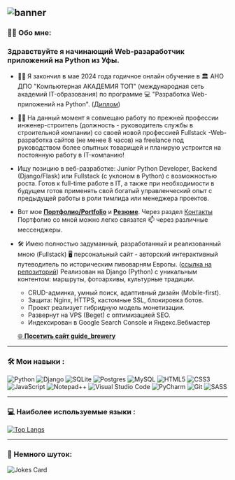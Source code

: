![banner](https://github.com/bashlykov2005/bashlykov2005/assets/127608153/d4957f53-5760-4aa4-857b-c7c7bc4db64a)
---

### :man_technologist: Обо мне:

### Здравствуйте я начинающий Web-разаработчик приложений на Python из Уфы. 

- :man_student:  Я закончил в мае 2024 года годичное онлайн обучение в  :classical_building:  АНО ДПО "Компьютерная АКАДЕМИЯ ТОП" (международная сеть академий IT-образования) по программе  :computer:  "Разработка Web-приложений на Python". ([Диплом](https://github.com/bashlykov2005/bashlykov2005/blob/main/Башлыков%20Александр%20Владимирович.pdf))
- :office_worker: На данный момент я совмещаю работу по прежней профессии инженер-строитель (должность - руководитель службы в строительной компании) со своей новой профессией Fullstack -Web-разработка сайтов (не менее 8 часов) на freelance под руководством более опытных товарищей и планирую устроится на постоянную работу в IT-компанию!
- Ищу позицию в веб-разработке: Junior Python Developer, Backend (Django/Flask) или Fullstack (с уклоном в Python) с возможностью  роста.  Готов к full-time работе в IT, а также при необходимости в будущем готов применять свой богатый управленческий опыт с предыдущей работы в роли тимлида или менеджера проектов. 
- Вот мое **[Портфолио/Portfolio](https://bashlykov2005.github.io/Portfolio/)** и **[Резюме](https://github.com/bashlykov2005/bashlykov2005/blob/main/Башлыков%20Александр%20Владимирович.pdf)**. Через раздел [Контакты](https://bashlykov2005.github.io/Portfolio/#contacts) Портфолио со мной можно легко связатся :mailbox: через различные мессенджеры.
- 🛠️ Имею полностью задуманный, разработанный и реализованный мною (Fullstack) 🖥️ персональный сайт  - авторский интерактивный путеводитель по историческим пивоварням Европы. ([ссылка на репозиторий](https://github.com/bashlykov2005/guide_brewery))  Реализован на Django (Python) с уникальным контентом: маршруты, фотоархивы, культурные традиции.
   - CRUD-админка, умный поиск, адаптивный дизайн (Mobile-first).
   - Защита: Nginx, HTTPS, кастомные SSL, блокировка ботов.
   - Проект реализует гибридную модель монетизации.
   - Развернут на VPS (Beget) с оптимизацией SEO.
   - Индексирован в Google Search Console и Яндекс.Вебмастер

   [🌐 **Посетить сайт guide_brewery**](https://guide-brewery.ru/)  
---

### :hammer_and_wrench: Мои навыки :

![Python](https://img.shields.io/badge/python-3670A0?style=for-the-badge&logo=python&logoColor=ffdd54)  ![Django](https://img.shields.io/badge/django-%23092E20.svg?style=for-the-badge&logo=django&logoColor=white)  ![SQLite](https://img.shields.io/badge/sqlite-%2307405e.svg?style=for-the-badge&logo=sqlite&logoColor=white) ![Postgres](https://img.shields.io/badge/postgres-%23316192.svg?style=for-the-badge&logo=postgresql&logoColor=white) ![MySQL](https://img.shields.io/badge/mysql-4479A1.svg?style=for-the-badge&logo=mysql&logoColor=white)  ![HTML5](https://img.shields.io/badge/html5-%23E34F26.svg?style=for-the-badge&logo=html5&logoColor=white)  ![CSS3](https://img.shields.io/badge/css3-%231572B6.svg?style=for-the-badge&logo=css3&logoColor=white)  ![JavaScript](https://img.shields.io/badge/javascript-%23323330.svg?style=for-the-badge&logo=javascript&logoColor=%23F7DF1E)  ![Notepad++](https://img.shields.io/badge/Notepad++-90E59A.svg?style=for-the-badge&logo=notepad%2b%2b&logoColor=black) ![Visual Studio Code](https://img.shields.io/badge/Visual%20Studio%20Code-0078d7.svg?style=for-the-badge&logo=visual-studio-code&logoColor=white) ![PyCharm](https://img.shields.io/badge/pycharm-143?style=for-the-badge&logo=pycharm&logoColor=black&color=black&labelColor=green) ![Git](https://img.shields.io/badge/git-%23F05033.svg?style=for-the-badge&logo=git&logoColor=white) ![SASS](https://img.shields.io/badge/SASS-hotpink.svg?style=for-the-badge&logo=SASS&logoColor=white)

---

### :computer: Наиболее используемые языки :

 [![Top Langs](https://github-readme-stats.vercel.app/api/top-langs/?username=bashlykov2005&layout=compact&theme=vision-friendly-dark)](https://github.com/anuraghazra/github-readme-stats)


---

### :clown_face: Немного шуток:


![Jokes Card](https://readme-jokes.vercel.app/api)
